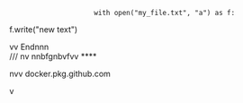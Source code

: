                         with open("my_file.txt", "a") as f:
   f.write("new text")

vv 
Endnnn  
/// 
    nv
  nnbfgnbvfvv ****       
                
                            
         
nvv   docker.pkg.github.com     
         
  v       
        
             
   
     
  
  
  
     
    
 
  

  
       
    
      
 
  
    
